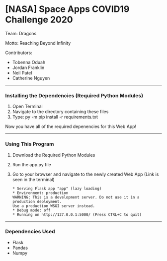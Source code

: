 # [NASA] Space Apps COVID19 Challenge 2020

Team: Dragons

Motto: Reaching Beyond Infinity

Contributors:
+ Tobenna Oduah
+ Jordan Franklin
+ Neil Patel
+ Catherine Nguyen

---
### Installing the Dependencies (Required Python Modules)
1. Open Terminal
2. Navigate to the directory containing these files
3. Type: py -m pip install -r requirements.txt 

Now you have all of the required depenencies for this Web App!

---
### Using This Program
1. Download the Required Python Modules
2. Run the app.py file
3. Go to your browser and navigate to the newly created Web App (Link is seen in the terminal)

    ```
    * Serving Flask app "app" (lazy loading)
    * Environment: production
    WARNING: This is a development server. Do not use it in a production deployment.
    Use a production WSGI server instead.
    * Debug mode: off
    * Running on http://127.0.0.1:5000/ (Press CTRL+C to quit)
    ```
---
### Dependencies Used
+ Flask
+ Pandas
+ Numpy